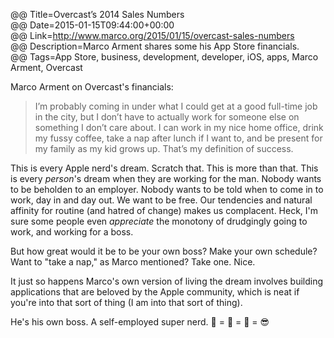@@ Title=Overcast’s 2014 Sales Numbers  
@@ Date=2015-01-15T09:44:00+00:00  
@@ Link=http://www.marco.org/2015/01/15/overcast-sales-numbers  
@@ Description=Marco Arment shares some his App Store financials.  
@@ Tags=App Store, business, development, developer, iOS, apps, Marco Arment, Overcast  

Marco Arment on Overcast's financials:
>I’m probably coming in under what I could get at a good full-time job in the city, but I don’t have to actually work for someone else on something I don’t care about. I can work in my nice home office, drink my fussy coffee, take a nap after lunch if I want to, and be present for my family as my kid grows up. That’s my definition of success.

This is every Apple nerd's dream. Scratch that. This is more than that. This is every *person*'s dream when they are working for the man. Nobody wants to be beholden to an employer. Nobody wants to be told when to come in to work, day in and day out. We want to be free. Our tendencies and natural affinity for routine (and hatred of change) makes us complacent. Heck, I'm sure some people even *appreciate* the monotony of drudgingly going to work, and working for a boss. 

But how great would it be to be your own boss? Make your own schedule? Want to "take a nap," as Marco mentioned? Take one. Nice.

It just so happens Marco's own version of living the dream involves building applications that are beloved by the Apple community, which is neat if you're into that sort of thing (I am into that sort of thing).

He's his own boss. A self-employed super nerd. 🏡 = 🏢 = 👊 = 😎